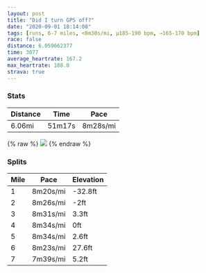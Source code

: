```yaml
---
layout: post
title: "Did I turn GPS off?"
date: "2020-09-01 18:14:08"
tags: [runs, 6-7 miles, <8m30s/mi, μ185-190 bpm, →165-170 bpm]
race: false
distance: 6.059662377
time: 3077
average_heartrate: 167.2
max_heartrate: 188.0
strava: true
---
```


### Stats

| Distance | Time | Pace |
|----------|------|------|
|6.06mi|51m17s|8m28s/mi|

{% raw %}
<img src='https://maps.googleapis.com/maps/api/staticmap?maptype=roadmap&path=enc:&key=AIzaSyC1MId7bFpkLXNAaYhBSTb8jLyiSqzbDtM&size=800x800&markers=color:yellow|label:S|,&markers=color:green|label:F|,'>
{% endraw %}

### Splits

| Mile | Pace | Elevation |
|------|------|-----------|
|1|8m20s/mi|-32.8ft|
|2|8m26s/mi|-2ft|
|3|8m31s/mi|3.3ft|
|4|8m34s/mi|0ft|
|5|8m34s/mi|2.6ft|
|6|8m23s/mi|27.6ft|
|7|7m39s/mi|5.2ft|
